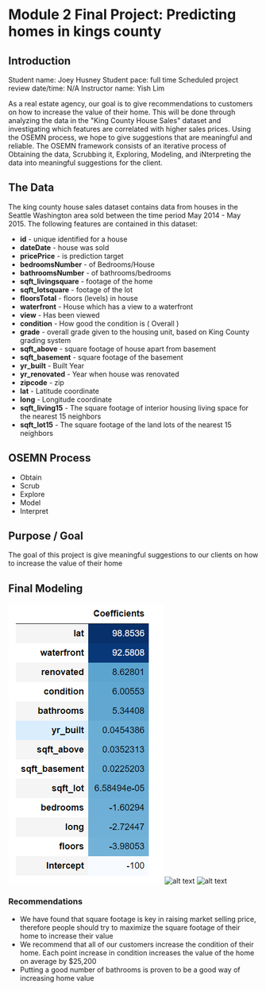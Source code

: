 # Module 2 Final Project: Predicting homes in kings county

## Introduction

Student name: Joey Husney
Student pace: full time
Scheduled project review date/time: N/A
Instructor name: Yish Lim


As a real estate agency, our goal is to give recommendations to customers on how to increase the value of their home. This will be done through analyzing the data in the "King County House Sales" dataset and investigating which features are correlated with higher sales prices. Using the OSEMN process, we hope to give suggestions that are meaningful and reliable. The OSEMN framework consists of an iterative process of Obtaining the data, Scrubbing it, Exploring, Modeling, and iNterpreting the data into meaningful suggestions for the client.


## The Data
The king county house sales dataset contains data from houses in the Seattle Washington area sold between the time period May 2014 - May 2015. The following features are contained in this dataset:
* **id** - unique identified for a house
* **dateDate** - house was sold
* **pricePrice** -  is prediction target
* **bedroomsNumber** -  of Bedrooms/House
* **bathroomsNumber** -  of bathrooms/bedrooms
* **sqft_livingsquare** -  footage of the home
* **sqft_lotsquare** -  footage of the lot
* **floorsTotal** -  floors (levels) in house
* **waterfront** - House which has a view to a waterfront
* **view** - Has been viewed
* **condition** - How good the condition is ( Overall )
* **grade** - overall grade given to the housing unit, based on King County grading system
* **sqft_above** - square footage of house apart from basement
* **sqft_basement** - square footage of the basement
* **yr_built** - Built Year
* **yr_renovated** - Year when house was renovated
* **zipcode** - zip
* **lat** - Latitude coordinate
* **long** - Longitude coordinate
* **sqft_living15** - The square footage of interior housing living space for the nearest 15 neighbors
* **sqft_lot15** - The square footage of the land lots of the nearest 15 neighbors

## OSEMN Process
- Obtain
- Scrub
- Explore
- Model
- Interpret

## Purpose / Goal
The goal of this project is give meaningful suggestions to our clients on how to increase the value of their home

## Final Modeling
![Screenshot](coefs.png)
![alt text](https://github.com/alimahazoon/King-County-House-Sales/blob/joey/coefs.png?raw=true)
![alt text](https://github.com/alimahazoon/King-County-House-Sales/blob/joey/plots.png?raw=true)
### Recommendations 
- We have found that square footage is key in raising market selling price, therefore people should try to maximize the square footage of their home to increase their value
- We recommend that all of our customers increase the condition of their home. Each point increase in condition increases the value of the home on average by $25,200
- Putting a good number of bathrooms is proven to be a good way of increasing home value
